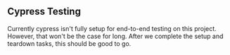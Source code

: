 ## Cypress Testing

Currently cypress isn't fully setup for end-to-end testing on this project. However, that won't be the case for long. After we complete the setup and teardown tasks, this should be good to go.